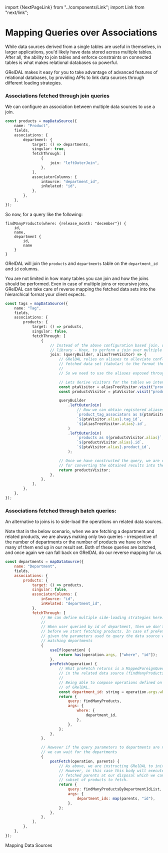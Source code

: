 import {NextPageLink} from "../components/Link";
import Link from "next/link";

# Mapping Queries over Associations

While data sources derived from a single tables are useful in themselves, in larger applications, you'd likely have data stored across multiple tables. After all, the ability to join tables and enforce constraints on connected tables is what makes relational databases so powerful.

GRelDAL makes it easy for you to take advantage of advanced features of relational databases, by providing APIs to link data sources through different loading strategies.

### Associations fetched through join queries

We can configure an association between multiple data sources to use a join.

```ts
const products = mapDataSource({
    name: "Product",
    fields,
    associations: {
        department: {
            target: () => departments,
            singular: true,
            fetchThrough: [
                {
                    join: "leftOuterJoin",
                },
            ],
            associatorColumns: {
                inSource: "department_id",
                inRelated: "id",
            },
        },
    },
});
```

So now, for a query like the following:

```
findManyProducts(where: {release_month: "december"}) {
    id,
    name,
    department {
        id,
        name
    }
}
```

GRelDAL will join the `products` and `departments` table on the `department_id` and `id` columns.

You are not limited in how many tables you can join and how the joins should be performed. Even in case of multiple joins or recursive joins, GRelDAL can take care of reverse mapping the fetched data sets into the hierarchical format your client expects.

```ts
const tags = mapDataSource({
    name: "Tag",
    fields,
    associations: {
        products: {
            target: () => products,
            singular: false,
            fetchThrough: [
                {
                    // Instead of the above configuration based join, we are now tapping into the underlying data access
                    // library - Knex, to perform a join over multiple tables.
                    join: (queryBuilder, aliasTreeVisitor) => {
                        // GRelDAL relies on aliases to alleviate conflicts and to properly map the
                        // fetched data set (tabular) to the format the client expects (hierarchical).
                        //
                        // So we need to use the aliases exposed through aliasTreeVisitor when querying the data source

                        // Lets derive visitors for the tables we intend to join
                        const ptaVisitor = aliasTreeVisitor.visit("product_tag_associators");
                        const productsVisitor = ptaVisitor.visit("products");

                        queryBuilder
                            .leftOuterJoin(
                                // Now we can obtain registered aliases from these visitors and use them in our queries
                                `product_tag_associators as ${ptaVisitor.alias}`,
                                `${ptaVisitor.alias}.tag_id`,
                                `${aliasTreeVisitor.alias}.id`,
                            )
                            .leftOuterJoin(
                                `products as ${productsVisitor.alias}`,
                                `${productsVisitor.alias}.id`,
                                `${ptaVisitor.alias}.product_id`,
                            );

                        // Once we have constructed the query, we are done. We don't have to write any mapping logic
                        // for converting the obtained results into the hierarchy of fields.
                        return productsVisitor;
                    },
                },
            ],
        },
    },
});
```

### Associations fetched through batch queries:

An alternative to joins is to side-load the operations on related data sources.

Note that in the below scenario, when we are fetching a department and related products, we are always making only two queries - irrespective of the number of departments or the number of products we have or how many of them end up in our result set. Both of these queries are batched, and once again we can fall back on GRelDAL do our reverse mapping for us.

```js
const departments = mapDataSource({
    name: "Department",
    fields,
    associations: {
        products: {
            target: () => products,
            singular: false,
            associatorColumns: {
                inSource: "id",
                inRelated: "department_id",
            },
            fetchThrough: [
                // We can define multiple side-loading strategies here.
                //
                // When user queried by id of department, then we don't have to wait for the query on departments to complete
                // before we start fetching products. In case of preFetch strategy, these queries can happen in parallel, because
                // given the parameters used to query the data source we can start a parallel query to fetch all the products in
                // matching departments
                {
                    useIf(operation) {
                        return has(operation.args, ["where", "id"]);
                    },
                    preFetch(operation) {
                        // What preFetch returns is a MappedForeignQuery - which basically points to another operation
                        // in the related data source (findManyProducts) and the arguments needed to initiate this operation.
                        //
                        // Being able to compose operations defined on multiple data sources is one of the most compelling features
                        // of GRelDAL.
                        const department_id: string = operation.args.where.id;
                        return {
                            query: findManyProducts,
                            args: {
                                where: {
                                    department_id,
                                },
                            },
                        };
                    },
                },

                // However if the query parameters to departments are not enough to identify which products we need to fetch,
                // we can wait for the departments
                {
                    postFetch(operation, parents) {
                        // As above, we are instructing GRelDAL to initiate another operation in a foreign data source.
                        // However, in this case this body will execute once the query on parents has finished. So we have an array of
                        // fetched parents at our disposal which we can use to identify additional arguments to narrow down the
                        // subset of products to fetch.
                        return {
                            query: findManyProductsByDepartmentIdList,
                            args: {
                                department_ids: map(parents, "id"),
                            },
                        };
                    },
                },
            ],
        },
    },
});

```

<NextPageLink>Mapping Data Sources</NextPageLink>
